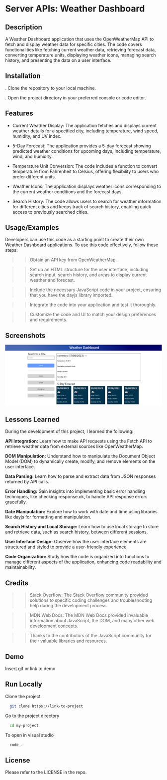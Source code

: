 
# Server APIs: Weather Dashboard



## Description

A Weather Dashboard application that uses the OpenWeatherMap API to fetch and display weather data for specific cities. The code covers functionalities like fetching current weather data, retrieving forecast data, converting temperature units, displaying weather icons, managing search history, and presenting the data on a user interface.

## Installation

. Clone the repository to your local machine.

. Open the project directory in your preferred console or code editor.
    
## Features

- Current Weather Display: The application fetches and displays current weather details for a specified city, including temperature, wind speed, humidity, and UV index.

- 5-Day Forecast: The application provides a 5-day forecast showing predicted weather conditions for upcoming days, including temperature, wind, and humidity.

- Temperature Unit Conversion: The code includes a function to convert temperature from Fahrenheit to Celsius, offering flexibility to users who prefer different units.

- Weather Icons: The application displays weather icons corresponding to the current weather conditions and the forecast days.

- Search History: The code allows users to search for weather information for different cities and keeps track of search history, enabling quick access to previously searched cities.









## Usage/Examples

Developers can use this code as a starting point to create their own Weather Dashboard applications. To use this code effectively, follow these steps:

>> Obtain an API key from OpenWeatherMap.

>> Set up an HTML structure for the user interface, including search input, search history, and areas to display current weather and forecast.

>> Include the necessary JavaScript code in your project, ensuring that you have the dayjs library imported.

>> Integrate the code into your application and test it thoroughly.

>> Customize the code and UI to match your design preferences and requirements.


## Screenshots

![Weather Dashboard](./assets/demo.png)



## Lessons Learned

During the development of this project, I learned the following:

**API Integration:** Learn how to make API requests using the Fetch API to retrieve weather data from external sources like OpenWeatherMap.

**DOM Manipulation:** Understand how to manipulate the Document Object Model (DOM) to dynamically create, modify, and remove elements on the user interface.

**Data Parsing:** Learn how to parse and extract data from JSON responses returned by API calls.

**Error Handling:** Gain insights into implementing basic error handling techniques, like checking response.ok, to handle API response errors gracefully.

**Date Manipulation:** Explore how to work with date and time using libraries like dayjs for formatting and manipulation.

**Search History and Local Storage:** Learn how to use local storage to store and retrieve data, such as search history, between different sessions.

**User Interface Design:** Observe how the user interface elements are structured and styled to provide a user-friendly experience.

**Code Organization:** Study how the code is organized into functions to manage different aspects of the application, enhancing code readability and maintainability.



## Credits

>> Stack Overflow: The Stack Overflow community provided solutions to specific coding challenges and troubleshooting help during the development process.

>> MDN Web Docs: The MDN Web Docs provided invaluable information about JavaScript, the DOM, and many other web development concepts.

 >>Thanks to the contributors of the JavaScript community for their valuable libraries and resources.



## Demo

Insert gif or link to demo


## Run Locally

Clone the project

```bash
  git clone https://link-to-project
```

Go to the project directory

```bash
  cd my-project
```

To open in visual studio

```bash
  code .
```



## License

Please refer to the LICENSE in the repo.

